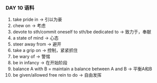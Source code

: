 ### DAY 10 语料

1. take pride in -> 引以为豪
2. chew on -> 考虑
3. devote to sth/commit oneself to sth/be dedicated to -> 致力于，奉献
4. a state of mind -> 心态
5. steer away from -> 避开
6. take a grip on -> 控制，紧紧抓住
7. be wary of -> 警惕
8. be in infancy -> 在开始阶段 
9. balance A with B = maintain a balance between A and B -> 平衡A和B
10. be given/allowed free rein to do -> 自由发挥

